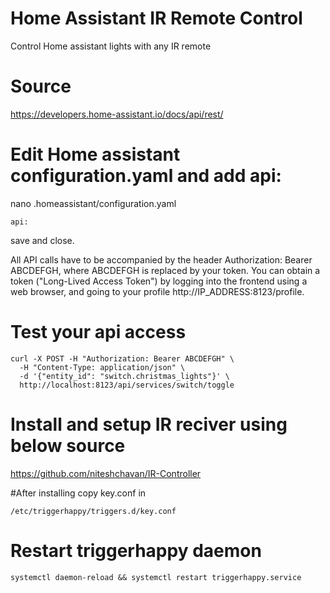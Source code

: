 # Home Assistant IR Remote Control
Control Home assistant lights with any IR remote 

# Source

https://developers.home-assistant.io/docs/api/rest/


# Edit Home assistant configuration.yaml and add api:
nano .homeassistant/configuration.yaml
```
api:
```
save and close.

All API calls have to be accompanied by the header Authorization: Bearer ABCDEFGH, where ABCDEFGH is replaced by your token. You can obtain a token ("Long-Lived Access Token") by logging into the frontend using a web browser, and going to your profile http://IP_ADDRESS:8123/profile.

# Test your api access
```
curl -X POST -H "Authorization: Bearer ABCDEFGH" \
  -H "Content-Type: application/json" \
  -d '{"entity_id": "switch.christmas_lights"}' \
  http://localhost:8123/api/services/switch/toggle
```

# Install and setup IR reciver using below source
https://github.com/niteshchavan/IR-Controller

#After installing copy key.conf in
```
/etc/triggerhappy/triggers.d/key.conf
```

# Restart triggerhappy daemon
```
systemctl daemon-reload && systemctl restart triggerhappy.service
```
